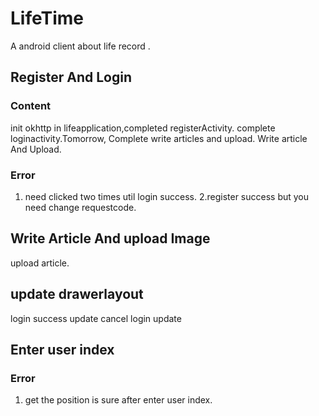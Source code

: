 # LifeTime
A android client about life record .
## Register And Login
### Content
  init okhttp in lifeapplication,completed registerActivity.
  complete loginactivity.Tomorrow, Complete write articles and upload.
  Write article And Upload.
### Error
1. need clicked two times util login success.
2.register success but you need change requestcode.

## Write Article And upload Image
  upload article.

## update drawerlayout
  login success update
  cancel login update

## Enter user index
### Error
1. get the position is sure after enter user index.




